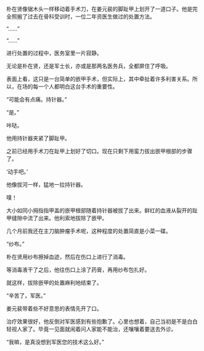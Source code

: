 朴在贤像锯木头一样移动着手术刀，在姜元裴的脚趾甲上划开了一道口子。他是完全照搬了过去在骨科受训时，一位二年资医生做过的处置方法。

“……”

“……”

进行处置的过程中，医务室里一片寂静。

无论是朴在贤，还是军士长，亦或是那两名医务兵，全都屏住了呼吸。

表面上看，这只是一台简单的嵌甲手术，但实际上，其中牵扯着许多利害关系。所以，在场的每一个人都明白这台手术的重要性。

“可能会有点痛。持针器。”

“是。”

咔哒。

他用持针器夹紧了脚趾甲。

之前已经用手术刀在趾甲上划好了切口。现在只剩下用蛮力拔出嵌甲根部的步骤了。

‘动手吧。’

他像拔河一样，猛地一拉持针器。

噗！

大小如同小拇指指甲盖的嵌甲根部随着持针器被拔了出来。鲜红的血液从裂开的趾甲缝隙中流了出来。他利索地拔除了嵌甲。

几个月前我还在主刀脑肿瘤手术呢，这种程度的处置简直是小菜一碟。

“纱布。”

朴在贤用纱布擦掉血迹，然后在伤口上进行了消毒。

等消毒液干了之后，他往伤口上涂了药膏，再用纱布包扎好。

就这样，拔除嵌甲的处置麻利地结束了。

“辛苦了，军医。”

姜元裴带着些不好意思的表情先开了口。

治疗效果很好，他反倒对军医感到有些抱歉了。心里也想着，自己当初是不是白白轻视人家了。毕竟一见面就闹着问人家能不能治，还嚷嚷着要送去外诊。

“我嘛，是真没想到军医您的技术这么好。”